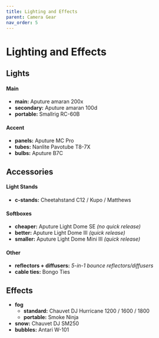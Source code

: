 ```yaml
---
title: Lighting and Effects
parent: Camera Gear
nav_order: 5
---
```

# Lighting and Effects

## Lights

#### Main

- **main:** Aputure amaran 200x
- **secondary:** Aputure amaran 100d
- **portable:** Smallrig RC-60B

#### Accent

- **panels:** Aputure MC Pro
- **tubes:** Nanlite Pavotube T8-7X
- **bulbs:** Aputure B7C

## Accessories

#### Light Stands

- **c-stands:** Cheetahstand C12 / Kupo / Matthews

#### Softboxes

- **cheaper:** Aputure Light Dome SE *(no quick release)* 
- **better:** Aputure Light Dome III *(quick release)*
- **smaller:** Aputure Light Dome Mini III *(quick release)*

#### Other

- **reflectors + diffusers:** *5-in-1 bounce reflectors/diffusers*
- **cable ties:** Bongo Ties

## Effects

- **fog** 
	- **standard:** Chauvet DJ Hurricane 1200 / 1600 / 1800
	- **portable:** Smoke Ninja
- **snow:** Chauvet DJ SM250
- **bubbles:** Antari W-101
